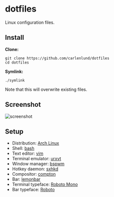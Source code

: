 # dotfiles

Linux configuration files.

## Install

**Clone:**

    git clone https://github.com/carlenlund/dotfiles
    cd dotfiles

**Symlink:**

    ./symlink

Note that this will overwrite existing files.

## Screenshot

![screenshot](http://i.imgur.com/XHWiZha.png)

## Setup

- Distribution: [Arch Linux](http://www.archlinux.org)
- Shell: [bash](http://www.gnu.org/software/bash)
- Text editor: [vim](http://vim.org)
- Terminal emulator: [urxvt](http://software.schmorp.de/pkg/rxvt-unicode.html)
- Window manager: [bspwm](http://github.com/baskerville/bspwm)
- Hotkey daemon: [sxhkd](http://github.com/baskerville/sxhkd)
- Compositor: [compton](http://github.com/chjj/compton)
- Bar: [lemonbar](http://github.com/LemonBoy/bar)
- Terminal typeface: [Roboto Mono](http://github.com/google/fonts)
- Bar typeface: [Roboto](http://github.com/google/fonts)
